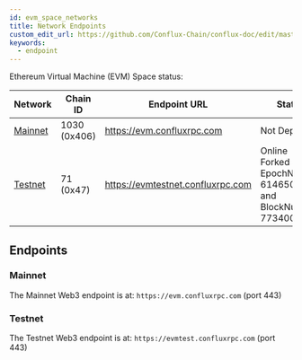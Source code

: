 ```yaml
---
id: evm_space_networks
title: Network Endpoints
custom_edit_url: https://github.com/Conflux-Chain/conflux-doc/edit/master/docs/EVM-Space/networks.md
keywords:
  - endpoint
---
```


Ethereum Virtual Machine (EVM) Space status:

<div class="networks-table"></div>

Network  | Chain ID                | Endpoint URL | Status
-------- | ----------------------- | ------------ | -----------
[Mainnet](#mainnet) | 1030 (0x406) | <https://evm.confluxrpc.com> | Not Deployed
[Testnet](#testnet) | 71 (0x47) | <https://evmtestnet.confluxrpc.com> | Online <br/> Forked at EpochNumber 61465000 and BlockNumber 77340000

## Endpoints

### Mainnet

The Mainnet Web3 endpoint is at: `https://evm.confluxrpc.com` (port 443)

### Testnet

The Testnet Web3 endpoint is at: `https://evmtest.confluxrpc.com` (port 443)
